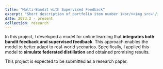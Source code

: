 ```yaml
---
title: "Multi-Bandit with Supervised Feedback"
excerpt: "Short description of portfolio item number 1<br/><img src='/images/500x300.png'>"
date: 2023.2 - present
collection: research
---
```

In this project, I developed a model for online learning that **integrates both bandit feedback and supervised feedback**. This approach enables the model to better adapt to real-world scenarios. Specifically, I applied this model to **simulate federated distillation** and obtained promising results.

This project is expected to be submitted as a research paper.
